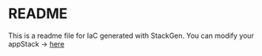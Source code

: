 # README
This is a readme file for IaC generated with StackGen.
You can modify your appStack -> [here](http://main.dev.stackgen.com/appstacks/d9c3f87c-f286-42ac-8402-73fbd9b4100a)
